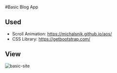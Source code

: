 #Basic Blog App

## Used

- Scroll Animation: https://michalsnik.github.io/aos/
- CSS Library: https://getbootstrap.com/


## View


![basic-site](https://user-images.githubusercontent.com/113799443/216645600-52b36c76-23a0-49f3-9f30-7eb27835129b.gif)

